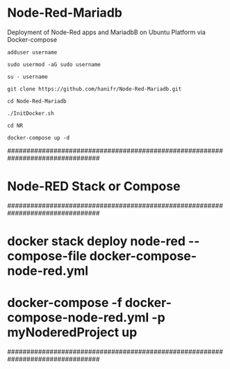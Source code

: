 # Node-Red-Mariadb
 Deployment of Node-Red apps and MariadbB on Ubuntu Platform via Docker-compose
```
adduser username

sudo usermod -aG sudo username

su - username

git clone https://github.com/hanifr/Node-Red-Mariadb.git

cd Node-Red-Mariadb

./InitDocker.sh

cd NR

docker-compose up -d
```
 ################################################################################
# Node-RED Stack or Compose
################################################################################
# docker stack deploy node-red --compose-file docker-compose-node-red.yml
# docker-compose -f docker-compose-node-red.yml -p myNoderedProject up
################################################################################
